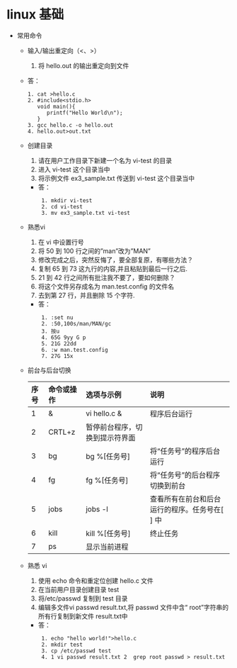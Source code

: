 # linux 基础

 - 常用命令
 
     - 输入/输出重定向（<、>）
       1. 将 hello.out 的输出重定向到文件
     - 答：
          ```
          1. cat >hello.c
          2. #include<stdio.h>
             void main(){
                printf("Hello World\n");
             }
          3. gcc hello.c -o hello.out
          4. hello.out>out.txt
          ```
   - 创建目录
      1. 请在用户工作目录下新建一个名为 vi-test 的目录
      2. 进入 vi-test 这个目录当中
      3. 将示例文件 ex3_sample.txt 传送到 vi-test 这个目录当中
        - 答：
          ```
           1. mkdir vi-test
           2. cd vi-test  
           3. mv ex3_sample.txt vi-test
          ```                             
    - 熟悉vi
    
       1. 在 vi 中设置行号
       2. 将 50 到 100 行之间的”man”改为”MAN”
       3. 修改完成之后，突然反悔了，要全部复原，有哪些方法？
       4. 复制 65 到 73 这九行的内容,并且粘贴到最后一行之后.
       5. 21 到 42 行之间所有批注我不要了，要如何删除？
       6. 将这个文件另存成名为 man.test.config 的文件名
       7. 去到第 27 行，并且删除 15 个字符.
         - 答：
           ```
            1. :set nu
            2. :50,100s/man/MAN/gc
            3. 按u
            4. 65G 9yy G p
            5. 21G 22dd
            6. :w man.test.config
            7. 27G 15x
           ```  
    - 前台与后台切换
    
        |序号         |	命令或操作|选项与示例 |	说明|
        | :--------  | :-----    | :----  |:----   |
        |1           |&          |	vi hello.c & 	|程序后台运行|
        |2           |	CRTL+z   | 	暂停前台程序，切换到提示符界面||	
        |3 	         |bg 	     |bg %[任务号] |	将“任务号”的程序后台运行|
        | 4          |	fg       |	fg %[任务号] |	将“任务号”的后台程序切换到前台|
        |5	         |jobs     	 |jobs -l	|查看所有在前台和后台运行的程序。任务号在[ ] 中|
        |6           |kill 	     |kill %[任务号] |	终止任务|
        |7           |	ps       | 	显示当前进程| |                     
                      	
    - 熟悉 vi
       1. 使用 echo 命令和重定位创建 hello.c 文件
       2. 在当前用户目录创建目录 test
       3. 将/etc/passwd 复制到 test 目录
       4. 编辑多文件vi passwd result.txt,将 passwd 文件中含“ root”字符串的所有行复制到新文件 result.txt中
         - 答：
           ```
            1. echo "hello world!">hello.c
            2. mkdir test
            3. cp /etc/passwd test
            4. 1 vi passwd result.txt 2  grep root passwd > result.txt
           ```